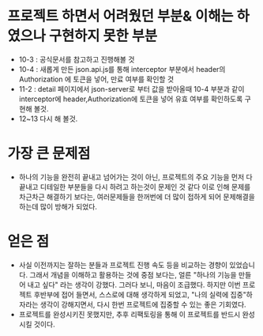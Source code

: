 # 프로젝트 하면서 어려웠던 부분& 이해는 하였으나 구현하지 못한 부분
- 10-3 : 공식문서를 참고하고 진행해볼 것
- 10-4 : 새롭게 만든 json.api.js를 통해 interceptor 부분에서 header의 Authorization 에 토큰을 넣어, 만료 여부를 확인할 것
- 11-2 : detail 페이지에서 json-server로 부터 값을 받아올때 10-4 부분과 같이 interceptor에 header,Authorization에 토큰을 넣어 유효 여부를 확인하도록 구현해 볼것.
- 12~13 다시 해 볼것.



# 가장 큰 문제점
- 하나의 기능을 완전히 끝내고 넘어가는 것이 아닌, 프로젝트의 주요 기능을 먼저 다 끝내고 디테일한 부분들을 다시 하려고 하는것이 문제인 것 같다
  이로 인해 문제를 차근차근 해결하기 보다는, 여러문제들을 한꺼번에 더 많이 접하게 되어 문제해결을 하는데 많이 방해가 되었다.


# 얻은 점 
- 사실 이전까지는 잘하는 분들과 프로젝트 진행 속도 등을 비교하는 경향이 있었습니다. 그래서 개념을 이해하고 활용하는 것에 중점 보다는, 얼른 "하나의 기능을 만들어 내고 싶다" 라는 생각이 강했다.
  그러다 보니, 마음이 조급했다. 하지만 이번 프로젝트 후반부에 접어 들면서, 스스로에 대해 생각하게 되었고, "나의 실력에 집중"하자라는 생각이 강해지면서, 다시 한번 프로젝트에 집중할 수 있는 좋은 기회였다.
 - 프로젝트를 완성시키진 못했지만, 추후 리팩토링을 통해 이 프로젝트를 반드시 완성 시킬 것이다.
